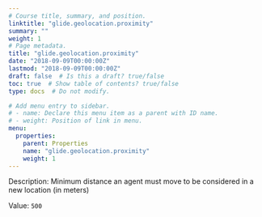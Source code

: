 ```yaml
---
# Course title, summary, and position.
linktitle: "glide.geolocation.proximity"
summary: ""
weight: 1
# Page metadata.
title: "glide.geolocation.proximity"
date: "2018-09-09T00:00:00Z"
lastmod: "2018-09-09T00:00:00Z"
draft: false  # Is this a draft? true/false
toc: true  # Show table of contents? true/false
type: docs  # Do not modify.

# Add menu entry to sidebar.
# - name: Declare this menu item as a parent with ID name.
# - weight: Position of link in menu.
menu:
  properties:
    parent: Properties
    name: "glide.geolocation.proximity"
    weight: 1
---
```


Description: Minimum distance an agent must move to be considered in a new location (in meters)


Value: `500`